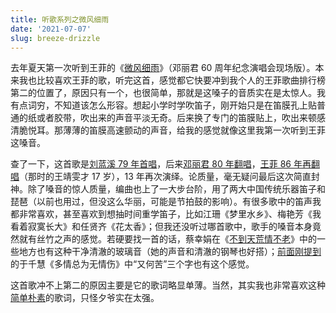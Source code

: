```yaml
---
title: 听歌系列之微风细雨
date: '2021-07-07'
slug: breeze-drizzle
---
```


去年夏天第一次听到王菲的《[微风细雨](https://music.163.com/song?id=26584886)》（邓丽君 60 周年纪念演唱会现场版）。本来我也比较喜欢王菲的歌，听完这首，感觉都它快要冲到我个人的王菲歌曲排行榜第二的位置了，原因只有一个，也很简单，那就是这嗓子的音质实在是太惊人。我有点词穷，不知道该怎么形容。想起小学时学吹笛子，刚开始只是在笛膜孔上贴普通的纸或者胶带，吹出来的声音平淡无奇。后来换了专门的笛膜贴上，吹出来顿感清脆悦耳。那薄薄的笛膜高速颤动的声音，给我的感觉就像这里我第一次听到王菲这嗓音。

查了一下，这首歌是[刘蓝溪 79 年首唱](https://music.163.com/song?id=259655)，后来[邓丽君 80 年翻唱](https://music.163.com/song?id=229709)，[王菲 86 年再翻唱](https://music.163.com/song?id=300833)（那时的王靖雯才 17 岁），13 年再次演绎。论质量，毫无疑问最后这次简直封神。除了嗓音的惊人质量，编曲也上了一大步台阶，用了两大中国传统乐器笛子和琵琶（以前也用过，但没这么华丽，可能是节拍鼓的影响）。有很多歌中的笛声我都非常喜欢，甚至喜欢到想抽时间重学笛子，比如江珊《梦里水乡》、梅艳芳《我看着寂寞长大》和任贤齐《花太香》；但我还没听过哪首歌中，歌手的嗓音本身竟然就有丝竹之声的感觉。若硬要找一首的话，蔡幸娟在《[不到天荒情不老](https://music.163.com/song?id=213651)》中的一些地方也有这种干净清澈的玻璃音（她的声音和清澈的钢琴也好搭）；[前面刚提到](/cn/2021/07/tsai-chin/)的于千慧《多情总为无情伤》中“又何苦”三个字也有这个感觉。

这首歌冲不上第二的原因主要是它的歌词略显单薄。当然，其实我也非常喜欢这种[简单朴素](/cn/2015/10/wind/)的歌词，只怪夕爷实在太强。
